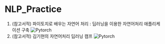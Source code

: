 # NLP_Practice
1. (참고서적) 파이토치로 배우는 자연어 처리 : 딥러닝을 이용한 자연어처리 애플리케이션 구축
![Pytorch]("https://www.hanbit.co.kr/data/books/B1231887279_l.jpg")
1. (참고서적) 김기현의 자연어처리 딥러닝 캠프
![Pytorch]("https://www.hanbit.co.kr/data/books/B1294694476_l.jpg")
